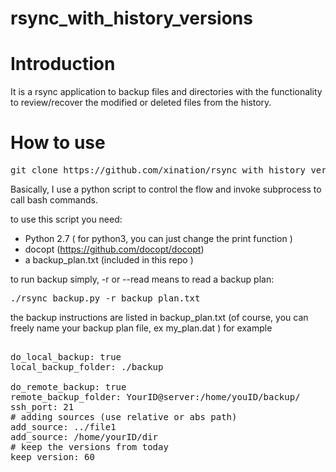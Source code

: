 # rsync_with_history_versions

# Introduction  
It is a rsync application to backup files and directories with the functionality to review/recover the modified or deleted files from the history.

# How to use
<pre>git clone https://github.com/xination/rsync_with_history_versions </pre>
 
Basically, I use a python script to control the flow and invoke subprocess to call bash commands.


to use this script you need:
+ Python 2.7 ( for python3, you can just change the print function )
+ docopt (https://github.com/docopt/docopt)
+ a backup_plan.txt (included in this repo )

to run backup simply, -r or --read means to read a backup plan:
<pre>./rsync_backup.py -r backup_plan.txt </pre>

the backup instructions are listed in backup_plan.txt (of course, you can freely name your backup plan file, ex my_plan.dat )
for example
<pre> 
do_local_backup: true
local_backup_folder: ./backup

do_remote_backup: true
remote_backup_folder: YourID@server:/home/youID/backup/
ssh_port: 21
# adding sources (use relative or abs path)
add_source: ../file1
add_source: /home/yourID/dir
# keep the versions from today    
keep_version: 60
</pre>

